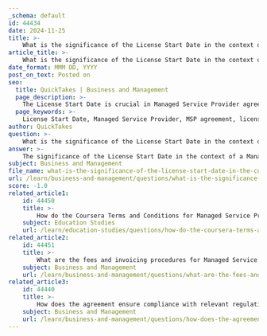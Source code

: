 ```yaml
---
_schema: default
id: 44434
date: 2024-11-25
title: >-
    What is the significance of the License Start Date in the context of the agreement?
article_title: >-
    What is the significance of the License Start Date in the context of the agreement?
date_format: MMM DD, YYYY
post_on_text: Posted on
seo:
  title: QuickTakes | Business and Management
  page_description: >-
    The License Start Date is crucial in Managed Service Provider agreements as it signifies when licensing for services or software begins, affecting timelines for service delivery, payment obligations, and compliance with the agreement.
  page_keywords: >-
    License Start Date, Managed Service Provider, MSP agreement, licensing period, service delivery, payment obligations, support maintenance, service relationship, Managed Service Agreement, compliance
author: QuickTakes
question: >-
    What is the significance of the License Start Date in the context of the agreement?
answer: >-
    The significance of the License Start Date in the context of a Managed Service Provider (MSP) agreement is crucial as it marks the commencement of the licensing period for the services or software provided by the MSP. According to the gathered information, the License Start Date is defined as follows:\n\n1. **For Managed Services**: It is the date when the customer executes or accepts an order for software from the MSP, unless a specific start date is mentioned in the order. This means that the obligations and rights under the license begin from this date, which is essential for both parties to understand when the services will officially start.\n\n2. **For Internal Use Software**: The License Start Date is the date of execution of the order, again unless specified otherwise. This indicates when the MSP can begin utilizing the software for its internal operations.\n\nThe License Start Date is significant because it establishes the timeline for service delivery, payment obligations, and the duration of the license. It also plays a role in determining the terms of service, including any support or maintenance that the MSP is required to provide. Understanding this date helps both the MSP and the customer align their expectations regarding the availability of services and the commencement of any associated fees. \n\nIn summary, the License Start Date is a foundational element in the agreement that affects the overall management of the service relationship, including compliance with the terms outlined in the Managed Service Agreement (MSA).
subject: Business and Management
file_name: what-is-the-significance-of-the-license-start-date-in-the-context-of-the-agreement.md
url: /learn/business-and-management/questions/what-is-the-significance-of-the-license-start-date-in-the-context-of-the-agreement
score: -1.0
related_article1:
    id: 44450
    title: >-
        How do the Coursera Terms and Conditions for Managed Service Providers affect access to the platform?
    subject: Education Studies
    url: /learn/education-studies/questions/how-do-the-coursera-terms-and-conditions-for-managed-service-providers-affect-access-to-the-platform
related_article2:
    id: 44451
    title: >-
        What are the fees and invoicing procedures for Managed Service Providers?
    subject: Business and Management
    url: /learn/business-and-management/questions/what-are-the-fees-and-invoicing-procedures-for-managed-service-providers
related_article3:
    id: 44440
    title: >-
        How does the agreement ensure compliance with relevant regulations?
    subject: Business and Management
    url: /learn/business-and-management/questions/how-does-the-agreement-ensure-compliance-with-relevant-regulations
---
```


&nbsp;